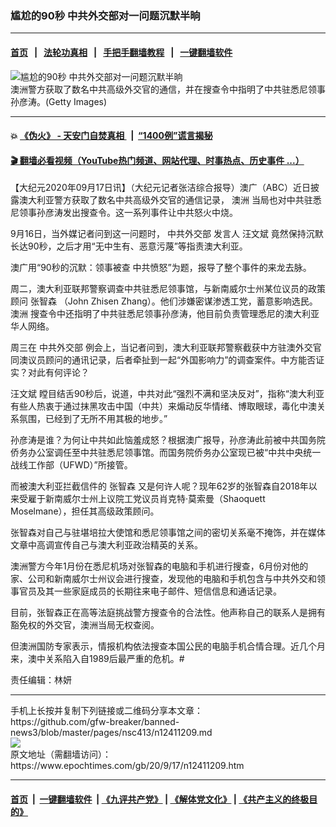 ### 尴尬的90秒 中共外交部对一问题沉默半晌
------------------------

#### [首页](https://github.com/gfw-breaker/banned-news3/blob/master/README.md) &nbsp;&nbsp;|&nbsp;&nbsp; [法轮功真相](https://github.com/begood0513/basic/blob/master/README.md)  &nbsp;&nbsp;|&nbsp;&nbsp; [手把手翻墙教程](https://github.com/gfw-breaker/guides/wiki)  &nbsp;&nbsp;|&nbsp;&nbsp; [一键翻墙软件](https://github.com/gfw-breaker/nogfw/blob/master/README.md)  



<div><img alt="尴尬的90秒 中共外交部对一问题沉默半晌" class="attachment-djy_600_400 size-djy_600_400 wp-post-image" src="https://i.epochtimes.com/assets/uploads/2010/01/100128194449789.jpg"/>
<div class="caption">
 澳洲警方获取了数名中共高级外交官的通信，并在搜查令中指明了中共驻悉尼领事孙彦涛。(Getty Images)
</div></div><hr/>

#### 💥 [《伪火》 - 天安门自焚真相 ](http://158.247.195.190:10000/videos/blog/weihuo.html)&nbsp; |&nbsp; [“1400例”谎言揭秘  ](http://158.247.195.190:10000/videos/blog/jiexi1400.html)

#### [ 🎬  翻墙必看视频（YouTube热门频道、网站代理、时事热点、历史事件 ...）](https://github.com/gfw-breaker/links/blob/master/banned.md)

<div><p>
 【大纪元2020年09月17日讯】（大纪元记者张洁综合报导）澳广（ABC）近日披露澳大利亚警方获取了数名中共高级外交官的通信记录，
 <ok href="https://www.epochtimes.com/gb/tag/%E6%BE%B3%E6%B4%B2.html">
  澳洲
 </ok>
 当局也对中共驻悉尼领事孙彦涛发出搜查令。这一系列事件让中共怒火中烧。
</p>
<p>
 9月16日，当外媒记者问到这一问题时，
 <ok href="https://www.epochtimes.com/gb/tag/%E4%B8%AD%E5%85%B1%E5%A4%96%E4%BA%A4%E9%83%A8.html">
  中共外交部
 </ok>
 发言人
 <ok href="https://www.epochtimes.com/gb/tag/%E6%B1%AA%E6%96%87%E6%96%8C.html">
  汪文斌
 </ok>
 竟然保持沉默长达90秒，之后才用“无中生有、恶意污蔑”等指责澳大利亚。
</p>
<p>
 澳广用“90秒的沉默：领事被查 中共愤怒”为题，报导了整个事件的来龙去脉。
</p>
<p>
 周二，澳大利亚联邦警察调查中共驻悉尼领事馆，与新南威尔士州某位议员的政策顾问
 <ok href="https://www.epochtimes.com/gb/tag/%E5%BC%A0%E6%99%BA%E6%A3%AE.html">
  张智森
 </ok>
 （John Zhisen Zhang）。他们涉嫌密谋渗透工党，蓄意影响选民。
 <ok href="https://www.epochtimes.com/gb/tag/%E6%BE%B3%E6%B4%B2.html">
  澳洲
 </ok>
 搜查令中还指明了中共驻悉尼领事孙彦涛，他目前负责管理悉尼的澳大利亚华人网络。
</p>
<p>
 周三在
 <ok href="https://www.epochtimes.com/gb/tag/%E4%B8%AD%E5%85%B1%E5%A4%96%E4%BA%A4%E9%83%A8.html">
  中共外交部
 </ok>
 例会上，当记者问到，澳大利亚联邦警察截获中方驻澳外交官同澳议员顾问的通讯记录，后者牵扯到一起“外国影响力”的调查案件。中方能否证实？对此有何评论？
</p>
<p>
 <ok href="https://www.epochtimes.com/gb/tag/%E6%B1%AA%E6%96%87%E6%96%8C.html">
  汪文斌
 </ok>
 瞠目结舌90秒后，说道，中共对此“强烈不满和坚决反对”，指称“澳大利亚有些人热衷于通过抹黑攻击中国（中共）来煽动反华情绪、博取眼球，毒化中澳关系氛围，已经到了无所不用其极的地步。”
</p>
<p>
 孙彦涛是谁？为何让中共如此恼羞成怒？根据澳广报导，孙彦涛此前被中共国务院侨务办公室调任至中共驻悉尼领事馆。而国务院侨务办公室现已被“中共中央统一战线工作部（UFWD）”所接管。
</p>
<p>
 而被澳大利亚拦截信件的
 <ok href="https://www.epochtimes.com/gb/tag/%E5%BC%A0%E6%99%BA%E6%A3%AE.html">
  张智森
 </ok>
 又是何许人呢？现年62岁的张智森自2018年以来受雇于新南威尔士州上议院工党议员肖克特·莫索曼（Shaoquett Moselmane），担任其高级政策顾问。
</p>
<p>
 张智森对自己与驻堪培拉大使馆和悉尼领事馆之间的密切关系毫不掩饰，并在媒体文章中高调宣传自己与澳大利亚政治精英的关系。
</p>
<p>
 澳洲警方今年1月份在悉尼机场对张智森的电脑和手机进行搜查，6月份对他的家、公司和新南威尔士州议会进行搜查，发现他的电脑和手机包含与中共外交和领事官员及其一些家庭成员的长期往来电子邮件、短信信息和通话记录。
</p>
<p>
 目前，张智森正在高等法庭挑战警方搜查令的合法性。他声称自己的联系人是拥有豁免权的外交官，澳洲当局无权查阅。
</p>
<p>
 但澳洲国防专家表示，情报机构依法搜查本国公民的电脑手机合情合理。近几个月来，澳中关系陷入自1989后最严重的危机。#
</p>
<p>
 责任编辑：林妍
</p>
</div>
<hr/>
手机上长按并复制下列链接或二维码分享本文章：<br/>
https://github.com/gfw-breaker/banned-news3/blob/master/pages/nsc413/n12411209.md <br/>
<a href='https://github.com/gfw-breaker/banned-news3/blob/master/pages/nsc413/n12411209.md'><img src='https://github.com/gfw-breaker/banned-news3/blob/master/pages/nsc413/n12411209.md.png'/></a> <br/>
原文地址（需翻墙访问）：https://www.epochtimes.com/gb/20/9/17/n12411209.htm


------------------------
#### [首页](https://github.com/gfw-breaker/banned-news3/blob/master/README.md) &nbsp;|&nbsp; [一键翻墙软件](https://github.com/gfw-breaker/nogfw/blob/master/README.md) &nbsp;| [《九评共产党》](https://github.com/gfw-breaker/9ping.md/blob/master/README.md#九评之一评共产党是什么) | [《解体党文化》](https://github.com/gfw-breaker/jtdwh.md/blob/master/README.md) | [《共产主义的终极目的》](https://github.com/gfw-breaker/gczydzjmd.md/blob/master/README.md)


<img src='http://gfw-breaker.win/banned-news3/pages/nsc413/n12411209.md' width='0px' height='0px'/>